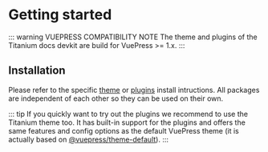 # Getting started

::: warning VUEPRESS COMPATIBILITY NOTE
The theme and plugins of the Titanium docs devkit are build for VuePress >= 1.x.
:::

## Installation

Please refer to the specific [theme](../theme/README.md) or [plugins](../plugins/README.md) install intructions. All packages are independent of each other so they can be used on their own.

::: tip
If you quickly want to try out the plugins we recommend to use the Titanium theme too. It has built-in support for the plugins and offers the same features and config options as the default VuePress theme (it is actually based on [@vuepress/theme-default](https://github.com/vuejs/vuepress/tree/master/packages/%40vuepress/theme-default)).
:::
